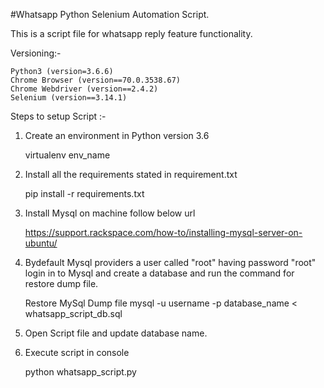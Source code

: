 #Whatsapp Python Selenium Automation Script.

This is a script file for whatsapp reply feature functionality.


Versioning:-

	Python3 (version=3.6.6)
	Chrome Browser (version==70.0.3538.67)
	Chrome Webdriver (version==2.4.2) 
	Selenium (version==3.14.1)

Steps to setup Script :-

1. Create an environment in Python version 3.6

	virtualenv env_name

2. Install all the requirements stated in requirement.txt

 	pip install -r requirements.txt

3. Install Mysql on machine follow below url

	https://support.rackspace.com/how-to/installing-mysql-server-on-ubuntu/

4. Bydefault Mysql providers a user called "root" having password "root" login in to Mysql and create a database and run the command for restore dump file. 

	Restore MySql Dump file 
	mysql -u username -p database_name < whatsapp_script_db.sql

5. Open Script file and update database name.

6. Execute script in console

 	python whatsapp_script.py
